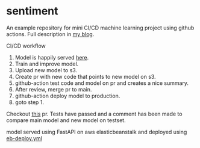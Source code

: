 # sentiment
An example repository for mini CI/CD machine learning project using github actions.
Full description in [my blog](https://yonigottesman.github.io/cicd/mlops/github/2021/02/04/mini-cicd-github-actions.html).


CI/CD workflow  
1. Model is happily served [here](http://sentiment-env.eba-pcptvp7e.us-west-2.elasticbeanstalk.com/predict?tweet=i%20have%20really%20good%20luck%20:\)).
2. Train and improve model.
3. Upload new model to s3.
4. Create pr with new code that points to new model on s3.
5. github-action test code and model on pr and creates a nice summary.
6. After review, merge pr to main.
7. github-action deploy model to production.
8. goto step 1.

Checkout [this](https://github.com/yonigottesman/sentiment/pull/15) pr. Tests have passed and a comment has been made to compare main model and new model on testset.

model served using FastAPI on aws elasticbeanstalk and deployed using [eb-deploy.yml](https://github.com/yonigottesman/sentiment/blob/main/.github/workflows/eb-deploy.yml)



